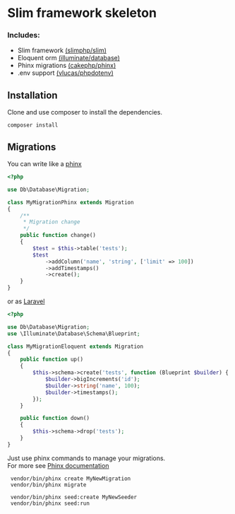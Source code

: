 # Slim framework skeleton

### Includes:
- Slim framework [(slimphp/slim)](https://github.com/slimphp/Slim)
- Eloquent orm [(illuminate/database)](https://github.com/illuminate/database)
- Phinx migrations [(cakephp/phinx)](https://github.com/cakephp/phinx)
- .env support [(vlucas/phpdotenv)](https://github.com/vlucas/phpdotenv)

## Installation
Clone and use composer to install the dependencies.
 ```
 composer install
 ```
 
## Migrations
You can write like a [phinx](http://docs.phinx.org/en/latest/migrations.html)
```php
<?php

use Db\Database\Migration;

class MyMigrationPhinx extends Migration
{
    /**
     * Migration change
     */
    public function change()
    {
        $test = $this->table('tests');
        $test
            ->addColumn('name', 'string', ['limit' => 100])
            ->addTimestamps()
            ->create();
    }
}

```
or as [Laravel](https://laravel.com/docs/5.8/migrations)
```php
<?php

use Db\Database\Migration;
use \Illuminate\Database\Schema\Blueprint;

class MyMigrationEloquent extends Migration
{
    public function up()
    {
        $this->schema->create('tests', function (Blueprint $builder) {
            $builder->bigIncrements('id');
            $builder->string('name', 100);
            $builder->timestamps();
        });
    }

    public function down()
    {
        $this->schema->drop('tests');
    }
}
```

Just use phinx commands to manage your migrations.  
For more see [Phinx documentation](http://docs.phinx.org/en/latest/commands.html)
 
 ```
  vendor/bin/phinx create MyNewMigration
  vendor/bin/phinx migrate
  
  vendor/bin/phinx seed:create MyNewSeeder
  vendor/bin/phinx seed:run
 ```